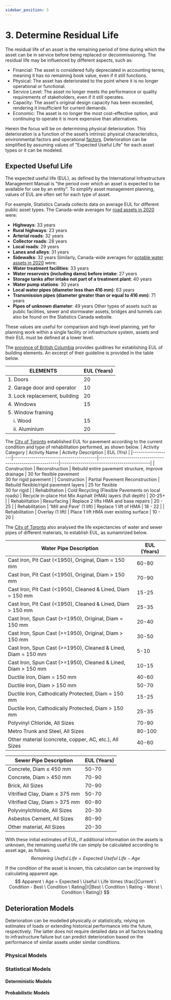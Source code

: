```yaml
---
sidebar_position: 3
---
```


# 3. Determine Residual Life

The residual life of an asset is the remaining period of time during which the asset can be in service before being replaced or decommissioning. The residual life may be influenced by different aspects, such as:
* Financial: The asset is considered fully depreciated in accounting terms, meaning it has no remaining book value, even if it still functions.
* Physical: The asset has deteriorated to the point where it is no longer operational or functional.
* Service Level: The asset no longer meets the performance or quality requirements of stakeholders, even if it still operates.
* Capacity: The asset's original design capacity has been exceeded, rendering it insufficient for current demands.
* Economic: The asset is no longer the most cost-effective option, and continuing to operate it is more expensive than alternatives.

Herein the focus will be on determining physical deterioration. This deterioration is a function of the asset’s intrinsic physical characteristics, environmental factors and operational [factors](https://www.sciencedirect.com/science/article/abs/pii/S0043135419307006?via%3Dihub). Deterioration can be simplified by assuming values of "Expected Useful Life" for each asset types or it can be modeled.


## Expected Useful Life

The expected useful life (EUL), as defined by the International Infrastructure Management Manual is "the period over which an asset is expected to be available for use by an entity". To simplify asset management planning, values of EUL are often set for each type of asset.

For example, Statistics Canada collects data on average EUL for different public asset types.
The Canada-wide averages for [road assets in 2020](https://www150.statcan.gc.ca/t1/tbl1/en/tv.action?pid=3410007301) were:
- **Highways**: 33 years
- **Rural highways**: 23 years
- **Arterial roads**: 32 years
- **Collector roads**: 28 years
- **Local roads**: 29 years
- **Lanes and alleys**: 31 years
- **Sidewalks**: 32 years
Similarly, Canada-wide averages for [potable water assets in 2020](https://www150.statcan.gc.ca/t1/tbl1/en/tv.action?pid=3410019901) were:
- **Water treatment facilities**: 33 years
- **Water reservoirs (including dams) before intake**: 27 years
- **Storage tanks after intake not part of a treatment plant**: 40 years
- **Water pump stations**: 30 years
- **Local water pipes (diameter less than 416 mm)**: 63 years
- **Transmission pipes (diameter greater than or equal to 416 mm)**: 71 years
- **Pipes of unknown diameter**: 49 years
Other types of assets such as public facilities, sewer and stormwater assets, bridges and tunnels can also be found on the Statistics Canada website.

These values are useful for comparison and high-level planning, yet for planning work within a single facility or infrastructure system, assets and their EUL must be defined at a lower level. 

The [province of British Columbia](https://www2.gov.bc.ca/assets/gov/housing-and-tenancy/residential-tenancies/policy-guidelines/gl40.pdf) provides guidlines for establishing EUL of building elements. An excerpt of their guideline is provided in the table below.

| ELEMENTS                | EUL (Years) |
|-------------------------|-------|
| 1. Doors                | 20    |
| 2. Garage door and operator | 10    |
| 3. Lock replacement, building | 20    |
| 4. Windows              | 15    |
| 5. Window framing       |       |
| &nbsp;&nbsp;&nbsp;&nbsp;i. Wood     | 15    |
| &nbsp;&nbsp;&nbsp;&nbsp;ii. Aluminium | 20    |

The [City of Toronto](https://www.toronto.ca/wp-content/uploads/2019/04/9659-TS_Pavement-Design-and-Rehabilitation-Guideline.pdf) established EUL for pavement according to the current condition and type of rehabilitation performed, as shown below.
| Activity Category | Activity Name                           | Activity Description                                      | EUL (Yrs)               |
|-------------------|-----------------------------------------|----------------------------------------------------------|--------------------------------------------|
| Construction      | Reconstruction                          | Rebuild entire pavement structure, improve drainage       | 30 for flexible pavement <br> 30 for rigid pavement |
| Construction      | Partial Pavement Reconstruction         | Rebuild flexible/rigid pavement layers                    | 25 for flexible <br> 30 for rigid          |
| Rehabilitation    | Cold Recycling (Flexible Pavements on local roads) | Recycle in-place Hot Mix Asphalt (HMA) layers (full depth)               | 20-25+                                     |
| Rehabilitation    | Resurfacing                             | Replace 2 lifts HMA and base repairs                      | 20 - 25                                    |
| Rehabilitation    | 'Mill and Pave' (1 lift)                | Replace 1 lift of HMA                                     | 18 - 22                                    |
| Rehabilitation    | Overlay (1 lift)                        | Place 1 lift HMA over existing surface                    | 10 - 20                                    |

The [City of Toronto](https://www.toronto.ca/legdocs/mmis/2008/ex/bgrd/backgroundfile-16566.pdf) also analysed the life expectancies of water and sewer pipes of different materials, to establish EUL, as sumamrized below. 

| Water Pipe Description                                               | EUL (Years) |
|-----------------------------------------------------------|-------------|
| Cast Iron, Pit Cast (<1950), Original, Diam = 150 mm      | 60-80       |
| Cast Iron, Pit Cast (<1950), Original, Diam \> 150 mm      | 70-90       |
| Cast Iron, Pit Cast (<1950), Cleaned & Lined, Diam = 150 mm | 15-25       |
| Cast Iron, Pit Cast (<1950), Cleaned & Lined, Diam \> 150 mm | 25-35       |
| Cast Iron, Spun Cast (>=1950), Original, Diam = 150 mm    | 20-40       |
| Cast Iron, Spun Cast (>=1950), Original, Diam \> 150 mm    | 30-50       |
| Cast Iron, Spun Cast (>=1950), Cleaned & Lined, Diam = 150 mm | 5-10        |
| Cast Iron, Spun Cast (>=1950), Cleaned & Lined, Diam \> 150 mm | 10-15       |
| Ductile Iron, Diam = 150 mm                               | 40-60       |
| Ductile Iron, Diam \> 150 mm                               | 50-70       |
| Ductile Iron, Cathodically Protected, Diam = 150 mm       | 15-25       |
| Ductile Iron, Cathodically Protected, Diam \> 150 mm       | 25-35       |
| Polyvinyl Chloride, All Sizes                             | 70-90       |
| Metro Trunk and Steel, All Sizes                          | 80-100      |
| Other material (concrete, copper, AC, etc.), All Sizes    | 40-60       |

| Sewer Pipe Description                                       | EUL (Years) |
|---------------------------------------------------|-------------|
| Concrete, Diam ≤ 450 mm                           | 50-70       |
| Concrete, Diam \> 450 mm                           | 70-90       |
| Brick, All Sizes                                  | 70-90       |
| Vitrified Clay, Diam ≤ 375 mm                     | 50-70       |
| Vitrified Clay, Diam \> 375 mm                     | 60-80       |
| Polyvinylchloride, All Sizes                      | 20-30       |
| Asbestos Cement, All Sizes                        | 80-90       |
| Other material, All Sizes                         | 20-30       |

With these initial estimates of EUL, if additional information on the assets is unknown, the remaining useful life can simply be calculated according to asset age, as follows.
$$
Remaining \ Useful \ Life = Expected \ Useful \ Life - Age
$$

If the condition of the asset is known, this calculation can be improved by calculating apparent age.
$$
Apparent \ Age = Expected \ Useful \ Life \times \frac{|Current \ Condition - Best \ Condition \ Rating|}{|Best \ Condition \ Rating - Worst \ Condition \ Rating|}
$$

## Deterioration Models

Deterioration can be modelled physically or statistically, relying on estimates of loads or extending historical performance into the future, respectively. The latter does not require detailed data on all factors leading to infrastructure failure but can predict deterioration based on the performance of similar assets under similar conditions.

### Physical Models

### Statistical Models

#### Deterministic Models

#### Probabilistic Models
